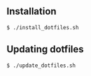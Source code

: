 ## Installation
```sh
$ ./install_dotfiles.sh
```

## Updating dotfiles
```sh
$ ./update_dotfiles.sh
```
